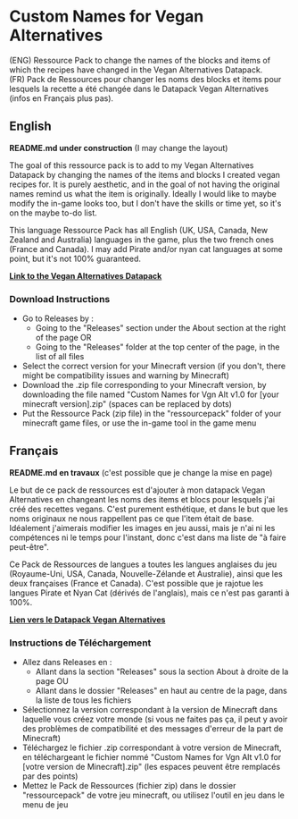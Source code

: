 # Custom Names for Vegan Alternatives
(ENG) Ressource Pack to change the names of the blocks and items of which the recipes have changed in the Vegan Alternatives Datapack.  
(FR) Pack de Ressources pour changer les noms des blocks et items pour lesquels la recette a été changée dans le Datapack Vegan Alternatives (infos en Français plus pas).

## English
**README.md under construction** (I may change the layout)

The goal of this ressource pack is to add to my Vegan Alternatives Datapack by changing the names of the items and blocks I created vegan recipes for. It is purely aesthetic, and in the goal of not having the original names remind us what the item is originally. Ideally I would like to maybe modify the in-game looks too, but I don't have the skills or time yet, so it's on the maybe to-do list.

This language Ressource Pack has all English (UK, USA, Canada, New Zealand and Australia) languages in the game, plus the two french ones (France and Canada). I may add Pirate and/or nyan cat languages at some point, but it's not 100% guaranteed.

**[Link to the Vegan Alternatives Datapack](https://github.com/Sylveryfae/veganalternatives)**

### Download Instructions
- Go to Releases by :
   - Going to the "Releases" section under the About section at the right of the page OR
   - Going to the "Releases" folder at the top center of the page, in the list of all files
- Select the correct version for your Minecraft version (if you don't, there might be compatibility issues and warning by Minecraft)
- Download the .zip file corresponding to your Minecraft version, by downloading the file named "Custom Names for Vgn Alt v1.0 for [your minecraft version].zip" (spaces can be replaced by dots)
- Put the Ressource Pack (zip file) in the "ressourcepack" folder of your minecraft game files, or use the in-game tool in the game menu

## Français
**README.md en travaux** (c'est possible que je change la mise en page)

Le but de ce pack de ressources est d'ajouter à mon datapack Vegan Alternatives en changeant les noms des items et blocs pour lesquels j'ai créé des recettes vegans. C'est purement esthétique, et dans le but que les noms originaux ne nous rappellent pas ce que l'item était de base. Idéalement j'aimerais modifier les images en jeu aussi, mais je n'ai ni les compétences ni le temps pour l'instant, donc c'est dans ma liste de "à faire peut-être".

Ce Pack de Ressources de langues a toutes les langues anglaises du jeu (Royaume-Uni, USA, Canada, Nouvelle-Zélande et Australie), ainsi que les deux françaises (France et Canada). C'est possible que je rajotue les langues Pirate et Nyan Cat (dérivés de l'anglais), mais ce n'est pas garanti à 100%.

**[Lien vers le Datapack Vegan Alternatives](https://github.com/Sylveryfae/veganalternatives)**

### Instructions de Téléchargement
- Allez dans Releases en :
   - Allant dans la section "Releases" sous la section About à droite de la page OU
   - Allant dans le dossier "Releases" en haut au centre de la page, dans la liste de tous les fichiers
- Sélectionnez la version correspondant à la version de Minecraft dans laquelle vous créez votre monde (si vous ne faites pas ça, il peut y avoir des problèmes de compatibilité et des messages d'erreur de la part de Minecraft)
- Téléchargez le fichier .zip correspondant à votre version de Minecraft, en téléchargeant le fichier nommé "Custom Names for Vgn Alt v1.0 for [votre version de Minecraft].zip" (les espaces peuvent être remplacés par des points)
- Mettez le Pack de Ressources (fichier zip) dans le dossier "ressourcepack" de votre jeu minecraft, ou utilisez l'outil en jeu dans le menu de jeu